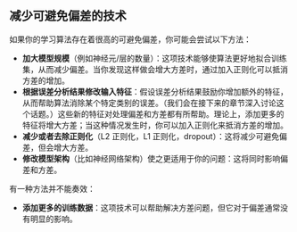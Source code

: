 ## 减少可避免偏差的技术


如果你的学习算法存在着很高的可避免偏差，你可能会尝试以下方法：

- **加大模型规模**（例如神经元/层的数量）：这项技术能够使算法更好地拟合训练集，从而减少偏差。当你发现这样做会增大方差时，通过加入正则化可以抵消方差的增加。
- **根据误差分析结果修改输入特征**：假设误差分析结果鼓励你增加额外的特征，从而帮助算法消除某个特定类别的误差。（我们会在接下来的章节深入讨论这个话题。）这些新的特征对处理偏差和方差都有所帮助。理论上，添加更多的特征将增大方差；当这种情况发生时，你可以加入正则化来抵消方差的增加。
- **减少或者去除正则化**（L2 正则化，L1 正则化，dropout）：这将减少可避免偏差，但会增大方差。
- **修改模型架构**（比如神经网络架构）使之更适用于你的问题：这将同时影响偏差和方差。

有一种方法并不能奏效：

- **添加更多的训练数据**：这项技术可以帮助解决方差问题，但它对于偏差通常没有明显的影响。
